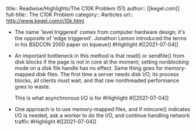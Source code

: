 title:: Readwise/Highlights/The C10K Problem (51)
author:: [[kegel.com]]
full-title:: The C10K Problem
category:: #articles
url:: http://www.kegel.com/c10k.html

- The name 'level triggered' comes from computer hardware
  design; it's the opposite of 'edge triggered'.
  Jonathon Lemon introduced the terms in his 
  BSDCON 2000 paper on kqueue() #Highlight #[[2021-07-04]]
- An important bottleneck in this method is that read() or sendfile() 
  from disk blocks if the page is not in core at the moment;
  setting nonblocking mode on a disk file handle has no effect.
  Same thing goes for memory-mapped disk files.
  The first time a server needs disk I/O, its process blocks,
  all clients must wait, and that raw nonthreaded performance goes to waste.
  
  This is what asynchronous I/O is for #Highlight #[[2021-07-04]]
- One approach is to use memory-mapped files,
  and if mincore() indicates I/O is needed, ask a worker to do the I/O,
  and continue handling network traffic #Highlight #[[2021-07-04]]